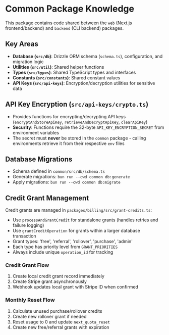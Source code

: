 # Common Package Knowledge

This package contains code shared between the `web` (Next.js frontend/backend) and `backend` (CLI backend) packages.

## Key Areas

- **Database (`src/db`)**: Drizzle ORM schema (`schema.ts`), configuration, and migration logic
- **Utilities (`src/util`)**: Shared helper functions
- **Types (`src/types`)**: Shared TypeScript types and interfaces
- **Constants (`src/constants`)**: Shared constant values
- **API Keys (`src/api-keys`)**: Encryption/decryption utilities for sensitive data

## API Key Encryption (`src/api-keys/crypto.ts`)

- Provides functions for encrypting/decrypting API keys (`encryptAndStoreApiKey`, `retrieveAndDecryptApiKey`, `clearApiKey`)
- **Security**: Functions require the 32-byte `API_KEY_ENCRYPTION_SECRET` from environment variables
- The secret must **never** be stored in the `common` package - calling environments retrieve it from their respective `env` files

## Database Migrations

- Schema defined in `common/src/db/schema.ts`
- Generate migrations: `bun run --cwd common db:generate`
- Apply migrations: `bun run --cwd common db:migrate`

## Credit Grant Management

Credit grants are managed in `packages/billing/src/grant-credits.ts`:

- Use `processAndGrantCredit` for standalone grants (handles retries and failure logging)
- Use `grantCreditOperation` for grants within a larger database transaction
- Grant types: 'free', 'referral', 'rollover', 'purchase', 'admin'
- Each type has priority level from `GRANT_PRIORITIES`
- Always include unique `operation_id` for tracking

### Credit Grant Flow

1. Create local credit grant record immediately
2. Create Stripe grant asynchronously
3. Webhook updates local grant with Stripe ID when confirmed

### Monthly Reset Flow

1. Calculate unused purchase/rollover credits
2. Create new rollover grant if needed
3. Reset usage to 0 and update `next_quota_reset`
4. Create new free/referral grants with expiration
